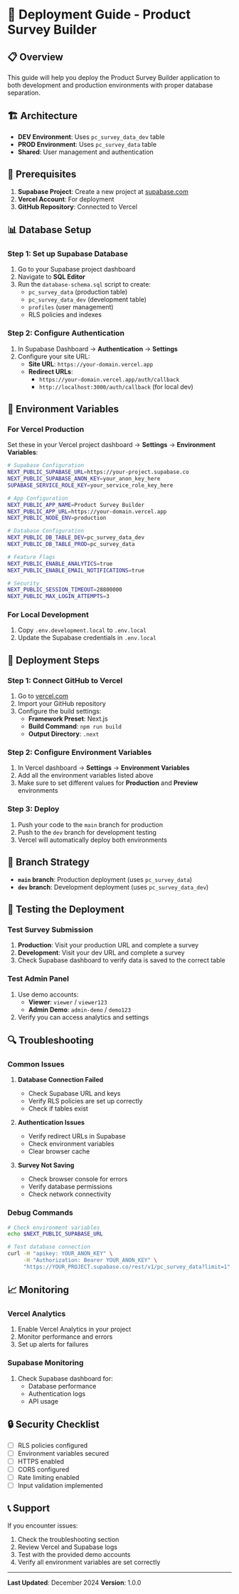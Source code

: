 # 🚀 Deployment Guide - Product Survey Builder

## 📋 Overview

This guide will help you deploy the Product Survey Builder application to both development and production environments with proper database separation.

## 🏗️ Architecture

- **DEV Environment**: Uses `pc_survey_data_dev` table
- **PROD Environment**: Uses `pc_survey_data` table
- **Shared**: User management and authentication

## 🔧 Prerequisites

1. **Supabase Project**: Create a new project at [supabase.com](https://supabase.com)
2. **Vercel Account**: For deployment
3. **GitHub Repository**: Connected to Vercel

## 📊 Database Setup

### Step 1: Set up Supabase Database

1. Go to your Supabase project dashboard
2. Navigate to **SQL Editor**
3. Run the `database-schema.sql` script to create:
   - `pc_survey_data` (production table)
   - `pc_survey_data_dev` (development table)
   - `profiles` (user management)
   - RLS policies and indexes

### Step 2: Configure Authentication

1. In Supabase Dashboard → **Authentication** → **Settings**
2. Configure your site URL:
   - **Site URL**: `https://your-domain.vercel.app`
   - **Redirect URLs**: 
     - `https://your-domain.vercel.app/auth/callback`
     - `http://localhost:3000/auth/callback` (for local dev)

## 🔑 Environment Variables

### For Vercel Production

Set these in your Vercel project dashboard → **Settings** → **Environment Variables**:

```bash
# Supabase Configuration
NEXT_PUBLIC_SUPABASE_URL=https://your-project.supabase.co
NEXT_PUBLIC_SUPABASE_ANON_KEY=your_anon_key_here
SUPABASE_SERVICE_ROLE_KEY=your_service_role_key_here

# App Configuration
NEXT_PUBLIC_APP_NAME=Product Survey Builder
NEXT_PUBLIC_APP_URL=https://your-domain.vercel.app
NEXT_PUBLIC_NODE_ENV=production

# Database Configuration
NEXT_PUBLIC_DB_TABLE_DEV=pc_survey_data_dev
NEXT_PUBLIC_DB_TABLE_PROD=pc_survey_data

# Feature Flags
NEXT_PUBLIC_ENABLE_ANALYTICS=true
NEXT_PUBLIC_ENABLE_EMAIL_NOTIFICATIONS=true

# Security
NEXT_PUBLIC_SESSION_TIMEOUT=28800000
NEXT_PUBLIC_MAX_LOGIN_ATTEMPTS=3
```

### For Local Development

1. Copy `.env.development.local` to `.env.local`
2. Update the Supabase credentials in `.env.local`

## 🚀 Deployment Steps

### Step 1: Connect GitHub to Vercel

1. Go to [vercel.com](https://vercel.com)
2. Import your GitHub repository
3. Configure the build settings:
   - **Framework Preset**: Next.js
   - **Build Command**: `npm run build`
   - **Output Directory**: `.next`

### Step 2: Configure Environment Variables

1. In Vercel dashboard → **Settings** → **Environment Variables**
2. Add all the environment variables listed above
3. Make sure to set different values for **Production** and **Preview** environments

### Step 3: Deploy

1. Push your code to the `main` branch for production
2. Push to the `dev` branch for development testing
3. Vercel will automatically deploy both environments

## 🔄 Branch Strategy

- **`main` branch**: Production deployment (uses `pc_survey_data`)
- **`dev` branch**: Development deployment (uses `pc_survey_data_dev`)

## 🧪 Testing the Deployment

### Test Survey Submission

1. **Production**: Visit your production URL and complete a survey
2. **Development**: Visit your dev URL and complete a survey
3. Check Supabase dashboard to verify data is saved to the correct table

### Test Admin Panel

1. Use demo accounts:
   - **Viewer**: `viewer` / `viewer123`
   - **Admin Demo**: `admin-demo` / `demo123`
2. Verify you can access analytics and settings

## 🔍 Troubleshooting

### Common Issues

1. **Database Connection Failed**
   - Check Supabase URL and keys
   - Verify RLS policies are set up correctly
   - Check if tables exist

2. **Authentication Issues**
   - Verify redirect URLs in Supabase
   - Check environment variables
   - Clear browser cache

3. **Survey Not Saving**
   - Check browser console for errors
   - Verify database permissions
   - Check network connectivity

### Debug Commands

```bash
# Check environment variables
echo $NEXT_PUBLIC_SUPABASE_URL

# Test database connection
curl -H "apikey: YOUR_ANON_KEY" \
     -H "Authorization: Bearer YOUR_ANON_KEY" \
     "https://YOUR_PROJECT.supabase.co/rest/v1/pc_survey_data?limit=1"
```

## 📈 Monitoring

### Vercel Analytics

1. Enable Vercel Analytics in your project
2. Monitor performance and errors
3. Set up alerts for failures

### Supabase Monitoring

1. Check Supabase dashboard for:
   - Database performance
   - Authentication logs
   - API usage

## 🔒 Security Checklist

- [ ] RLS policies configured
- [ ] Environment variables secured
- [ ] HTTPS enabled
- [ ] CORS configured
- [ ] Rate limiting enabled
- [ ] Input validation implemented

## 📞 Support

If you encounter issues:

1. Check the troubleshooting section
2. Review Vercel and Supabase logs
3. Test with the provided demo accounts
4. Verify all environment variables are set correctly

---

**Last Updated**: December 2024
**Version**: 1.0.0